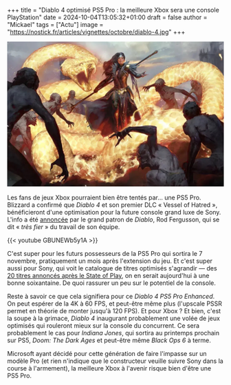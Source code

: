 +++
title = "Diablo 4 optimisé PS5 Pro : la meilleure Xbox sera une console PlayStation"
date = 2024-10-04T13:05:32+01:00
draft = false
author = "Mickael"
tags = ["Actu"]
image = "https://nostick.fr/articles/vignettes/octobre/diablo-4.jpg"
+++

![Diablo 4](diablo-4.jpg "Légende de l’image")

Les fans de jeux Xbox pourraient bien être tentés par… une PS5 Pro. Blizzard a confirmé que *Diablo 4* et son premier DLC « Vessel of Hatred », bénéficieront d'une optimisation pour la future console grand luxe de Sony. L'info a été [annoncée](https://x.com/RodFergusson/status/1841960958672928893) par le grand patron de *Diablo*, Rod Fergusson, qui se dit « *très fier* » du travail de son équipe.

{{< youtube GBUNEWb5y1A >}} 

C'est super pour les futurs possesseurs de la PS5 Pro qui sortira le 7 novembre, pratiquement un mois après l'extension du jeu. Et c'est super aussi pour Sony, qui voit le catalogue de titres optimisés s'agrandir — des [20 titres annoncés après le State of Play](https://nostick.fr/articles/2024/septembre/2509-ps5-pro-nouveaux-jeux/), on en serait aujourd'hui à une bonne soixantaine. De quoi rassurer un peu sur le potentiel de la console.

Reste à savoir ce que cela signifiera pour ce *Diablo 4 PS5 Pro Enhanced*. On peut espérer de la 4K à 60 FPS, et peut-être même plus (l'upscale PSSR permet en théorie de monter jusqu'à 120 FPS). Et pour Xbox ? Et bien, c'est la soupe à la grimace, *Diablo 4* inaugurant probablement une volée de jeux optimisés qui rouleront mieux sur la console du concurrent. Ce sera probablement le cas pour *Indiana Jones*, qui sortira au printemps prochain sur PS5, *Doom: The Dark Ages* et peut-être même *Black Ops 6* à terme.

Microsoft ayant décidé pour cette génération de faire l'impasse sur un modèle Pro (et rien n'indique que le constructeur veuille suivre Sony dans la course à l'armement), la meilleure Xbox à l'avenir risque bien d'être une PS5 Pro.